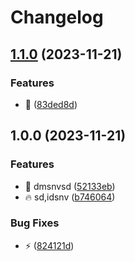 # Changelog

## [1.1.0](https://github.com/ArnaudTA/test-ci/compare/v1.0.0...v1.1.0) (2023-11-21)


### Features

* :art: ([83ded8d](https://github.com/ArnaudTA/test-ci/commit/83ded8d16ec2cf59fa1534db4a1fccc02c42a1d7))

## 1.0.0 (2023-11-21)


### Features

* :art: dmsnvsd ([52133eb](https://github.com/ArnaudTA/test-ci/commit/52133eb701aa7be18d8a2754d30f6d2e10723390))
* :fire: sd,idsnv ([b746064](https://github.com/ArnaudTA/test-ci/commit/b746064b94d556410daa6d49e8e0726f4a22fc03))


### Bug Fixes

* :zap: ([824121d](https://github.com/ArnaudTA/test-ci/commit/824121d4f4b001f8c448d46eb7ef76c81a59fc62))
